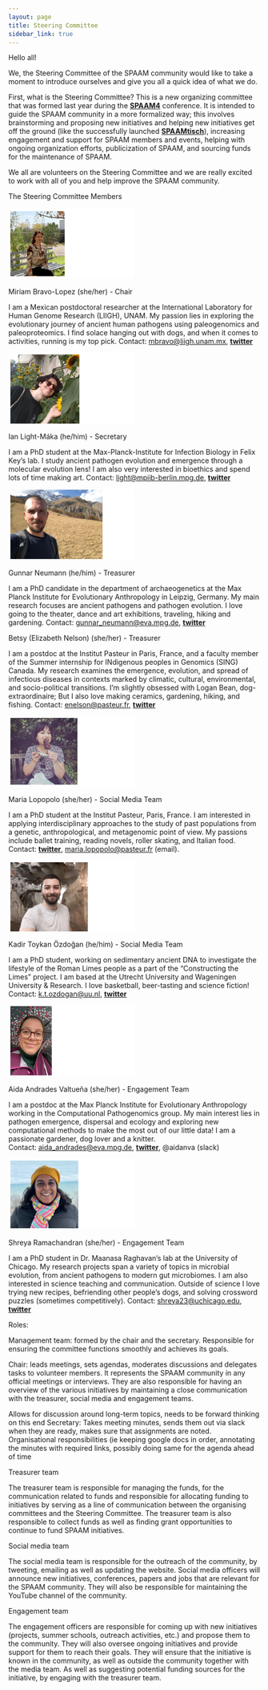 ```yaml
---
layout: page
title: Steering Committee
sidebar_link: true
---
```



Hello all!

We, the Steering Committee of the SPAAM community would like to take a moment to introduce ourselves and give you all a quick idea of what we do.

First, what is the Steering Committee? This is a new organizing committee that was formed last year during the [**SPAAM4**](https://spaam-community.github.io/events/2022/10/12/event-spaam4/) conference. It is intended to guide the SPAAM community in a more formalized way; this involves brainstorming and proposing new initiatives and helping new initiatives get off the ground (like the successfully  launched [**SPAAMtisch**](https://spaam-community.github.io/projects/#spaamtisch)), increasing engagement and support for SPAAM members and events, helping with ongoing organization efforts, publicization of SPAAM, and sourcing funds for the maintenance of SPAAM.

We all are volunteers on the Steering Committee and we are really excited to work with all of you and help improve the SPAAM community.

The Steering Committee
Members

<img src="/assets/media/Miriam.png" class="center" width="50%" >

Miriam Bravo-Lopez (she/her) - Chair

I am a Mexican postdoctoral researcher at the International Laboratory for Human Genome Research (LIIGH), UNAM. My passion lies in exploring the evolutionary journey of ancient human pathogens using paleogenomics and paleoproteomics. I find solace hanging out with dogs, and when it comes to activities, running is my top pick.
Contact: mbravo@liigh.unam.mx, [**twitter**](http://twitter.com/MiriamJBravo1)

<img src="/assets/media/Ian.png" class="center" width="50%" >

Ian Light-Máka (he/him) - Secretary

I am a PhD student at the Max-Planck-Institute for Infection Biology in Felix Key’s lab. I study ancient pathogen evolution and emergence through a molecular evolution lens! I am also very interested in bioethics and spend lots of time making art.
Contact: light@mpiib-berlin.mpg.de, [**twitter**](http://twitter.com/ilight1542)

<img src="/assets/media/Gunnar.png" class="center" width="50%" >

Gunnar Neumann (he/him) - Treasurer

I am a PhD candidate in the department of archaeogenetics at the Max Planck Institute for Evolutionary Anthropology in Leipzig, Germany. My main research focuses are ancient pathogens and pathogen evolution. I love going to the theater, dance and art exhibitions, traveling, hiking and gardening.
Contact: gunnar_neumann@eva.mpg.de, [**twitter**](http://twitter.com/gunnar_neumann)


Betsy (Elizabeth Nelson) (she/her) - Treasurer

I am a postdoc at the Institut Pasteur in Paris, France, and a faculty member of the Summer internship for INdigenous peoples in Genomics (SING) Canada. My research examines the emergence, evolution, and spread of infectious diseases in contexts marked by climatic, cultural, environmental, and socio-political transitions. I’m slightly obsessed with Logan Bean, dog-extraordinaire; But I also love making ceramics, gardening, hiking, and fishing. 
Contact: enelson@pasteur.fr, [**twitter**](http://twitter.com/eanelson42)

<img src="/assets/media/maria.png" class="center" width="50%" >

Maria Lopopolo (she/her) - Social Media Team

I am a PhD student at the Institut Pasteur, Paris, France. I am interested in applying interdisciplinary approaches to the study of past populations from a genetic, anthropological, and metagenomic   point of view. My passions include ballet training, reading novels, roller skating, and Italian food. Contact:  [**twitter**](http://twitter.com/Maria_Lopopolo), maria.lopopolo@pasteur.fr (email).

<img src="/assets/media/Kadir.png" class="center" width="50%" >

Kadir Toykan Özdoğan (he/him)  - Social Media Team

I am a PhD student, working on sedimentary ancient DNA to investigate the lifestyle of the Roman Limes people as a part of the “Constructing the Limes” project. I am based at the Utrecht University and Wageningen University & Research. I love basketball, beer-tasting and science fiction!
Contact: k.t.ozdogan@uu.nl, [**twitter**](http://twitter.com/toykanozdogan)

<img src="/assets/media/aida.png" class="center" width="50%" >

Aida Andrades Valtueña (she/her)  - Engagement Team

I am a postdoc at the Max Planck Institute for Evolutionary Anthropology working in the Computational Pathogenomics group. My main interest lies in pathogen emergence, dispersal and ecology and exploring new computational methods to make the most out of our little data! I am a passionate gardener, dog lover and a knitter.  
Contact: aida_andrades@eva.mpg.de, [**twitter**](http://twitter.com/aidaanva), @aidanva (slack)

<img src="/assets/media/shreya.png" class="center" width="50%" >

Shreya Ramachandran (she/her) - Engagement Team

I am a PhD student in Dr. Maanasa Raghavan’s lab at the University of Chicago. My research projects span a variety of topics in microbial evolution, from ancient pathogens to modern gut microbiomes. I am also interested in science teaching and communication. Outside of science I love trying new recipes, befriending other people’s dogs, and solving crossword puzzles (sometimes competitively). 
Contact: shreya23@uchicago.edu, [**twitter**](http://twitter.com/srama23)

Roles:

Management team: formed by the chair and the secretary. Responsible for ensuring the committee functions smoothly and achieves its goals.

Chair: leads meetings, sets agendas, moderates discussions and delegates tasks to volunteer members. It represents the SPAAM community in any official meetings or interviews. They are also responsible for having an overview of the various initiatives by maintaining a close communication with the treasurer, social media and engagement teams. 

Allows for discussion around long-term topics, needs to be forward thinking on this end
Secretary: Takes meeting minutes, sends them out via slack when they are ready, makes sure that assignments are noted. Organisational responsibilities (ie keeping google docs in order, annotating the minutes with required links, possibly doing same for the agenda ahead of time

Treasurer team

The treasurer team is responsible for managing the funds, for the communication related to funds and responsible for allocating funding to initiatives by serving as a line of communication between the organising committees and the Steering Committee. The treasurer team is also responsible to collect funds as well as finding grant opportunities to continue to fund SPAAM initiatives.

Social media team

The social media team is responsible for the outreach of the community, by tweeting, emailing as well as updating the website. Social media officers will announce new initiatives, conferences, papers and jobs that are relevant for the SPAAM community. They will also be responsible for maintaining the YouTube channel of the community.

Engagement team

The engagement officers are responsible for coming up with new initiatives (projects, summer schools, outreach activities, etc.) and propose them to the community. They will also oversee ongoing initiatives and provide support for them to reach their goals. They will ensure that the initiative is known in the community, as well as outside the community together with the media team. As well as suggesting potential funding sources for the initiative, by engaging with the treasurer team.
